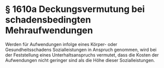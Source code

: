 # § 1610a Deckungsvermutung bei schadensbedingten Mehraufwendungen
Werden für Aufwendungen infolge eines Körper- oder Gesundheitsschadens Sozialleistungen in Anspruch genommen, wird bei der Feststellung eines Unterhaltsanspruchs vermutet, dass die Kosten der Aufwendungen nicht geringer sind als die Höhe dieser Sozialleistungen.
